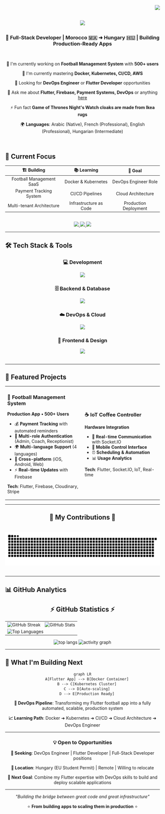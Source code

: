 <img align="right" src="https://visitor-badge.laobi.icu/badge?page_id=salahbensarar1.salahbensarar1" />

<h1 align="center">
    <img src="https://readme-typing-svg.herokuapp.com/?font=Righteous&size=35&center=true&vCenter=true&width=500&height=70&duration=4000&lines=Hi+There!+👋;+I'm+Salah+Ben+Sarar!;Flutter+Developer;DevOps+Enthusiast;Building+Scalable+Apps!" />
</h1>

<h3 align="center">🚀 Full-Stack Developer | Morocco 🇲🇦 ➜ Hungary 🇭🇺 | Building Production-Ready Apps</h3>

<br/>

<div align="center">
 
 🔭 I'm currently working on **Football Management System** with **500+ users**
 
 🌱 I'm currently mastering **Docker, Kubernetes, CI/CD, AWS**

 💼 Looking for **DevOps Engineer** or **Flutter Developer** opportunities

 💬 Ask me about **Flutter, Firebase, Payment Systems, DevOps** or anything [here](https://github.com/salahbensarar1)

 ⚡ Fun fact **Game of Thrones Night's Watch cloaks are made from Ikea rugs**

 🌍 **Languages**: Arabic (Native), French (Professional), English (Professional), Hungarian (Intermediate)

</div>

<br/>

## 🎯 Current Focus

<div align="center">

| 🏗️ **Building** | 📚 **Learning** | 🎯 **Goal** |
|:---:|:---:|:---:|
| Football Management SaaS | Docker & Kubernetes | DevOps Engineer Role |
| Payment Tracking System | CI/CD Pipelines | Cloud Architecture |
| Multi-tenant Architecture | Infrastructure as Code | Production Deployment |

</div>

<br/>

<div align="center"> 
  <a href="mailto:sa.bensarar@gmail.com">
    <img src="https://img.shields.io/badge/Gmail-333333?style=for-the-badge&logo=gmail&logoColor=red" />
  </a>
  <a href="https://linkedin.com/in/salah-bensarar-082770212" target="_blank">
    <img src="https://img.shields.io/badge/LinkedIn-0077B5?style=for-the-badge&logo=linkedin&logoColor=white" target="_blank" />
  </a>
  <a href="https://github.com/salahbensarar1" target="_blank">
    <img src="https://img.shields.io/badge/Portfolio-FF5722?style=for-the-badge&logo=github&logoColor=white" target="_blank" />
  </a>
</div>

<hr/>

## 🛠️ Tech Stack & Tools

<div align="center">

### 💻 **Development**
<img src="https://skillicons.dev/icons?i=flutter,dart,react,javascript,python,java,c" />

### 🗄️ **Backend & Database**
<img src="https://skillicons.dev/icons?i=firebase,mysql,nodejs,flask,express" />

### ☁️ **DevOps & Cloud**
<img src="https://skillicons.dev/icons?i=docker,kubernetes,aws,gcp,github,git,linux" />

### 🎨 **Frontend & Design**
<img src="https://skillicons.dev/icons?i=html,css,bootstrap,mui,figma,vscode" />

</div>

<br/>

<hr/>

## 🚀 Featured Projects

<div align="center">

<table>
<tr>
<td width="50%">

### 🏈 Football Management System
**Production App • 500+ Users**

- 💰 **Payment Tracking** with automated reminders
- 👥 **Multi-role Authentication** (Admin, Coach, Receptionist)
- 🌍 **Multi-language Support** (4 languages)
- 📱 **Cross-platform** (iOS, Android, Web)
- ⚡ **Real-time Updates** with Firebase

**Tech**: Flutter, Firebase, Cloudinary, Stripe

</td>
<td width="50%">

### ☕ IoT Coffee Controller
**Hardware Integration**

- 🔌 **Real-time Communication** with Socket.IO
- 📱 **Mobile Control Interface**
- ⏰ **Scheduling & Automation**
- 📊 **Usage Analytics**

**Tech**: Flutter, Socket.IO, IoT, Real-time

</td>
</tr>
</table>

</div>

<hr/>

<div align="center">
  <h2>🐍 My Contributions 🐍</h2>
  <br>
  <img alt="snake eating my contributions" src="https://raw.githubusercontent.com/salahbensarar1/salahbensarar1/output/github-contribution-grid-snake.svg" />
  <br/><br/>
</div>

<hr/>

## 📊 GitHub Analytics

<h2 align="center">⚡ GitHub Statistics ⚡</h2>

<div align="center">
  <table>
    <tr>
      <td>
        <img src="https://streak-stats.demolab.com/?user=salahbensarar1&theme=react&hide_border=true&date_format=M%20j%5B%2C%20Y%5D" alt="GitHub Streak" />
      </td>
      <td>
        <img src="https://github-readme-stats.vercel.app/api?username=salahbensarar1&show_icons=true&theme=react&rank_icon=github&hide_border=true&include_all_commits=true" alt="GitHub Stats" />
      </td>
    </tr>
    <tr>
      <td colspan="2">
        <img src="https://github-readme-stats.vercel.app/api/top-langs/?username=salahbensarar1&layout=compact&theme=react&hide_border=true&langs_count=8" alt="Top Languages" />
      </td>
    </tr>
  </table>
</div>

<div align="center">
  <img width="49%" src="https://github-readme-stats.vercel.app/api/top-langs/?username=salahbensarar1&hide=HTML&langs_count=8&layout=compact&theme=react&border_radius=10&size_weight=0.5&count_weight=0.5&exclude_repo=github-readme-stats" alt="top langs" />
  <img width="49%" src="https://github-readme-activity-graph.vercel.app/graph?username=salahbensarar1&bg_color=1F222E&color=F8D866&line=F85D7F&point=FFFFFF&area=true&hide_border=true" alt="activity graph" />
</div>

<hr/>

## 🎯 What I'm Building Next

<div align="center">

```mermaid
graph LR
    A[Flutter App] --> B[Docker Container]
    B --> C[Kubernetes Cluster]
    C --> D[Auto-scaling]
    D --> E[Production Ready]
```

**🔄 DevOps Pipeline**: Transforming my Flutter football app into a fully automated, scalable, production system

**📈 Learning Path**: Docker ➜ Kubernetes ➜ CI/CD ➜ Cloud Architecture ➜ DevOps Engineer

</div>

<hr/>

<div align="center">

### 💡 Open to Opportunities

**🎯 Seeking**: DevOps Engineer | Flutter Developer | Full-Stack Developer positions

**📍 Location**: Hungary (EU Student Permit) | Remote | Willing to relocate

**🚀 Next Goal**: Combine my Flutter expertise with DevOps skills to build and deploy scalable applications

---

<i>"Building the bridge between great code and great infrastructure"</i>

⭐ **From building apps to scaling them in production** ⭐

</div>
